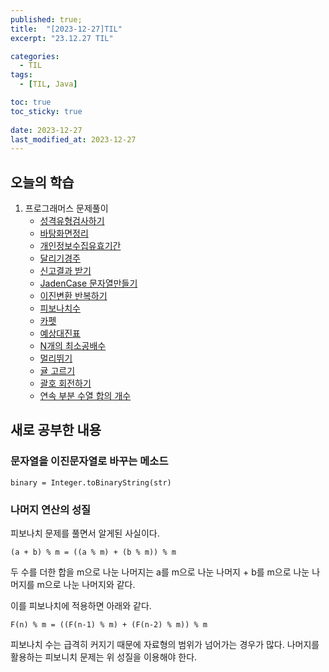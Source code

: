 ```yaml
---
published: true;
title:  "[2023-12-27]TIL"
excerpt: "23.12.27 TIL"

categories:
  - TIL
tags:
  - [TIL, Java]

toc: true
toc_sticky: true
 
date: 2023-12-27
last_modified_at: 2023-12-27
---
```

## 오늘의 학습
1. 프로그래머스 문제풀이
    - [성격유형검사하기](https://school.programmers.co.kr/learn/courses/30/lessons/118666?language=java)
    - [바탕화면정리](https://school.programmers.co.kr/learn/courses/30/lessons/161990)
    - [개인정보수집유효기간](https://school.programmers.co.kr/learn/courses/30/lessons/150370)
    - [달리기경주](https://school.programmers.co.kr/learn/courses/30/lessons/178871)
    - [신고결과 받기](https://school.programmers.co.kr/learn/courses/30/lessons/92334)
    - [JadenCase 문자열만들기](https://school.programmers.co.kr/learn/courses/30/lessons/12951)
    - [이진변환 반복하기](https://school.programmers.co.kr/learn/courses/30/lessons/70129)
    - [피보나치수](https://school.programmers.co.kr/learn/courses/30/lessons/12945)
    - [카펫](https://school.programmers.co.kr/learn/courses/30/lessons/42842)
    - [예상대진표](https://school.programmers.co.kr/learn/courses/30/lessons/12985)
    - [N개의 최소공배수](https://school.programmers.co.kr/learn/courses/30/lessons/12953)
    - [멀리뛰기](https://school.programmers.co.kr/learn/courses/30/lessons/12914)
    - [귤 고르기](https://school.programmers.co.kr/learn/courses/30/lessons/138476)
    - [괄호 회전하기](https://school.programmers.co.kr/learn/courses/30/lessons/76502)
    - [연속 부분 수열 합의 개수](https://school.programmers.co.kr/learn/courses/30/lessons/131701)


## 새로 공부한 내용
### 문자열을 이진문자열로 바꾸는 메소드
`binary = Integer.toBinaryString(str)` 

### 나머지 연산의 성질
피보나치 문제를 풀면서 알게된 사실이다.
```
(a + b) % m = ((a % m) + (b % m)) % m
```
두 수를 더한 합을 m으로 나눈 나머지는 a를 m으로 나눈 나머지 + b를 m으로 나눈 나머지를 m으로 나눈 나머지와 같다.

이를 피보나치에 적용하면 아래와 같다.
```
F(n) % m = ((F(n-1) % m) + (F(n-2) % m)) % m
```
피보나치 수는 급격히 커지기 때문에 자료형의 범위가 넘어가는 경우가 많다. 나머지를 활용하는 피보니치 문제는 위 성질을 이용해야 한다.


